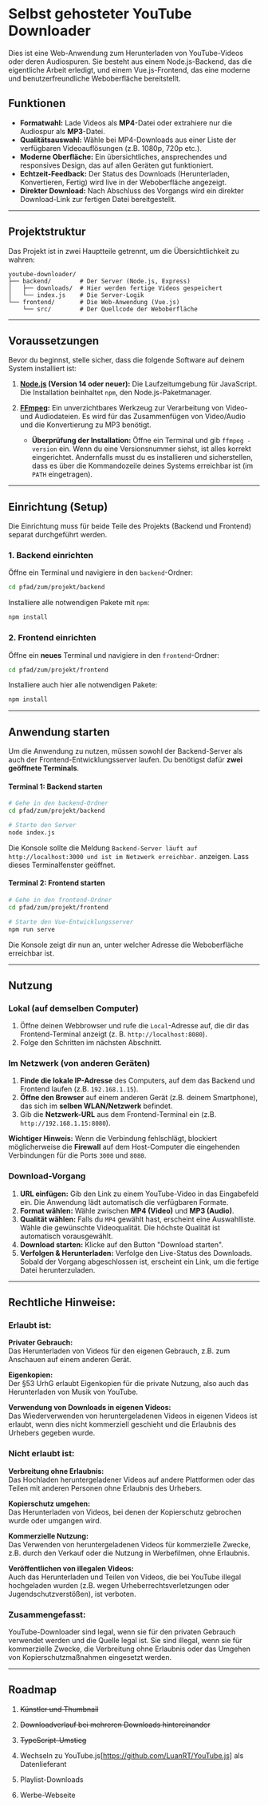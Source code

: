 # Selbst gehosteter YouTube Downloader

Dies ist eine Web-Anwendung zum Herunterladen von YouTube-Videos oder deren Audiospuren. Sie besteht aus einem Node.js-Backend, das die eigentliche Arbeit erledigt, und einem Vue.js-Frontend, das eine moderne und benutzerfreundliche Weboberfläche bereitstellt.

## Funktionen

-   **Formatwahl:** Lade Videos als **MP4**-Datei oder extrahiere nur die Audiospur als **MP3**-Datei.
-   **Qualitätsauswahl:** Wähle bei MP4-Downloads aus einer Liste der verfügbaren Videoauflösungen (z.B. 1080p, 720p etc.).
-   **Moderne Oberfläche:** Ein übersichtliches, ansprechendes und responsives Design, das auf allen Geräten gut funktioniert.
-   **Echtzeit-Feedback:** Der Status des Downloads (Herunterladen, Konvertieren, Fertig) wird live in der Weboberfläche angezeigt.
-   **Direkter Download:** Nach Abschluss des Vorgangs wird ein direkter Download-Link zur fertigen Datei bereitgestellt.

---

## Projektstruktur

Das Projekt ist in zwei Hauptteile getrennt, um die Übersichtlichkeit zu wahren:

```
youtube-downloader/
├── backend/        # Der Server (Node.js, Express)
│   ├── downloads/  # Hier werden fertige Videos gespeichert
│   └── index.js    # Die Server-Logik
└── frontend/       # Die Web-Anwendung (Vue.js)
    └── src/        # Der Quellcode der Weboberfläche
```

---

## Voraussetzungen

Bevor du beginnst, stelle sicher, dass die folgende Software auf deinem System installiert ist:

1.  **[Node.js](https://nodejs.org/) (Version 14 oder neuer):** Die Laufzeitumgebung für JavaScript. Die Installation beinhaltet `npm`, den Node.js-Paketmanager.
2.  **[FFmpeg](https://ffmpeg.org/download.html):** Ein unverzichtbares Werkzeug zur Verarbeitung von Video- und Audiodateien. Es wird für das Zusammenfügen von Video/Audio und die Konvertierung zu MP3 benötigt.

    * **Überprüfung der Installation:** Öffne ein Terminal und gib `ffmpeg -version` ein. Wenn du eine Versionsnummer siehst, ist alles korrekt eingerichtet. Andernfalls musst du es installieren und sicherstellen, dass es über die Kommandozeile deines Systems erreichbar ist (im `PATH` eingetragen).

---

## Einrichtung (Setup)

Die Einrichtung muss für beide Teile des Projekts (Backend und Frontend) separat durchgeführt werden.

### 1. Backend einrichten

Öffne ein Terminal und navigiere in den `backend`-Ordner:

```bash
cd pfad/zum/projekt/backend
```

Installiere alle notwendigen Pakete mit `npm`:

```bash
npm install
```

### 2. Frontend einrichten

Öffne ein **neues** Terminal und navigiere in den `frontend`-Ordner:

```bash
cd pfad/zum/projekt/frontend
```

Installiere auch hier alle notwendigen Pakete:

```bash
npm install
```

---

## Anwendung starten

Um die Anwendung zu nutzen, müssen sowohl der Backend-Server als auch der Frontend-Entwicklungsserver laufen. Du benötigst dafür **zwei geöffnete Terminals**.

#### Terminal 1: Backend starten

```bash
# Gehe in den backend-Ordner
cd pfad/zum/projekt/backend

# Starte den Server
node index.js
```

Die Konsole sollte die Meldung `Backend-Server läuft auf http://localhost:3000 und ist im Netzwerk erreichbar.` anzeigen. Lass dieses Terminalfenster geöffnet.

#### Terminal 2: Frontend starten

```bash
# Gehe in den frontend-Ordner
cd pfad/zum/projekt/frontend

# Starte den Vue-Entwicklungsserver
npm run serve
```

Die Konsole zeigt dir nun an, unter welcher Adresse die Weboberfläche erreichbar ist.

---

## Nutzung

### Lokal (auf demselben Computer)

1.  Öffne deinen Webbrowser und rufe die `Local`-Adresse auf, die dir das Frontend-Terminal anzeigt (z. B. `http://localhost:8080`).
2.  Folge den Schritten im nächsten Abschnitt.

### Im Netzwerk (von anderen Geräten)

1.  **Finde die lokale IP-Adresse** des Computers, auf dem das Backend und Frontend laufen (z.B. `192.168.1.15`).
2.  **Öffne den Browser** auf einem anderen Gerät (z.B. deinem Smartphone), das sich im **selben WLAN/Netzwerk** befindet.
3.  Gib die **Netzwerk-URL** aus dem Frontend-Terminal ein (z.B. `http://192.168.1.15:8080`).

**Wichtiger Hinweis:** Wenn die Verbindung fehlschlägt, blockiert möglicherweise die **Firewall** auf dem Host-Computer die eingehenden Verbindungen für die Ports `3000` und `8080`.

### Download-Vorgang

1.  **URL einfügen:** Gib den Link zu einem YouTube-Video in das Eingabefeld ein. Die Anwendung lädt automatisch die verfügbaren Formate.
2.  **Format wählen:** Wähle zwischen **MP4 (Video)** und **MP3 (Audio)**.
3.  **Qualität wählen:** Falls du `MP4` gewählt hast, erscheint eine Auswahlliste. Wähle die gewünschte Videoqualität. Die höchste Qualität ist automatisch vorausgewählt.
4.  **Download starten:** Klicke auf den Button "Download starten".
5.  **Verfolgen & Herunterladen:** Verfolge den Live-Status des Downloads. Sobald der Vorgang abgeschlossen ist, erscheint ein Link, um die fertige Datei herunterzuladen.

---

## Rechtliche Hinweise: 

### Erlaubt ist:

**Privater Gebrauch:**  
Das Herunterladen von Videos für den eigenen Gebrauch, z.B. zum Anschauen auf einem anderen Gerät. 

**Eigenkopien:**  
Der §53 UrhG erlaubt Eigenkopien für die private Nutzung, also auch das Herunterladen von Musik von YouTube. 

**Verwendung von Downloads in eigenen Videos:**  
Das Wiederverwenden von heruntergeladenen Videos in eigenen Videos ist erlaubt, wenn dies nicht kommerziell geschieht und die Erlaubnis des Urhebers gegeben wurde. 

### Nicht erlaubt ist:

**Verbreitung ohne Erlaubnis:**  
Das Hochladen heruntergeladener Videos auf andere Plattformen oder das Teilen mit anderen Personen ohne Erlaubnis des Urhebers. 

**Kopierschutz umgehen:**  
Das Herunterladen von Videos, bei denen der Kopierschutz gebrochen wurde oder umgangen wird. 

**Kommerzielle Nutzung:**  
Das Verwenden von heruntergeladenen Videos für kommerzielle Zwecke, z.B. durch den Verkauf oder die Nutzung in Werbefilmen, ohne Erlaubnis. 

**Veröffentlichen von illegalen Videos:**  
Auch das Herunterladen und Teilen von Videos, die bei YouTube illegal hochgeladen wurden (z.B. wegen Urheberrechtsverletzungen oder Jugendschutzverstößen), ist verboten. 

### Zusammengefasst:
YouTube-Downloader sind legal, wenn sie für den privaten Gebrauch verwendet werden und die Quelle legal ist. Sie sind illegal, wenn sie für kommerzielle Zwecke, die Verbreitung ohne Erlaubnis oder das Umgehen von Kopierschutzmaßnahmen eingesetzt werden. 

---

## Roadmap

1. ~~Künstler und Thumbnail~~

2. ~~Downloadverlauf bei mehreren Downloads hintereinander~~

3. ~~TypeScript-Umstieg~~
   
4. Wechseln zu YouTube.js[https://github.com/LuanRT/YouTube.js] als Datenlieferant

5. Playlist-Downloads

6. Werbe-Webseite
